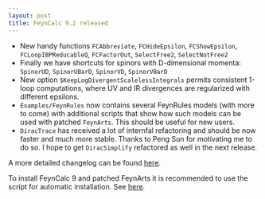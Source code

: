 ```yaml
---
layout: post
title: FeynCalc 9.2 released
---
```


* New handy functions `FCAbbreviate`, `FCHideEpsilon`, `FCShowEpsilon`, `FCLoopIBPReducableQ`, `FCFactorOut`, `SelectFree2`, `SelectNotFree2`
 * Finally we have shortcuts for spinors with D-dimensional momenta: `SpinorUD`, `SpinorUBarD`, `SpinorVD`, `SpinorVBarD`
 * New option `$KeepLogDivergentScalelessIntegrals` permits consistent 1-loop computations, where UV and IR divergences are regularized with different epsilons.
 * `Examples/FeynRules` now contains several FeynRules models (with more to come) with additional scripts that show how such models can be used with patched `FeynArts`. This should be useful for new users.
 * `DiracTrace` has received a lot of internfal refactoring and should be now faster and much more stable. Thanks to Peng Sun for motivating me to do so. I hope to get `DiracSimplify` refactored as well in the next release.

A more detailed changelog can be found [here](https://github.com/FeynCalc/feyncalc/blob/master/FeynCalc/Changelog.md).

To install FeynCalc 9 and patched FeynArts it is recommended to use the script for automatic installation. See [here](https://github.com/FeynCalc/feyncalc/wiki/Installation#st_automatic_installation).